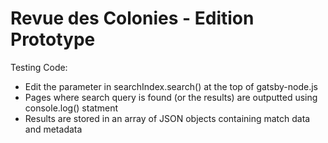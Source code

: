 # Revue des Colonies - Edition Prototype
Testing Code:
- Edit the parameter in searchIndex.search() at the top of gatsby-node.js
- Pages where search query is found (or the results) are outputted using console.log() statment
- Results are stored in an array of JSON objects containing match data and metadata